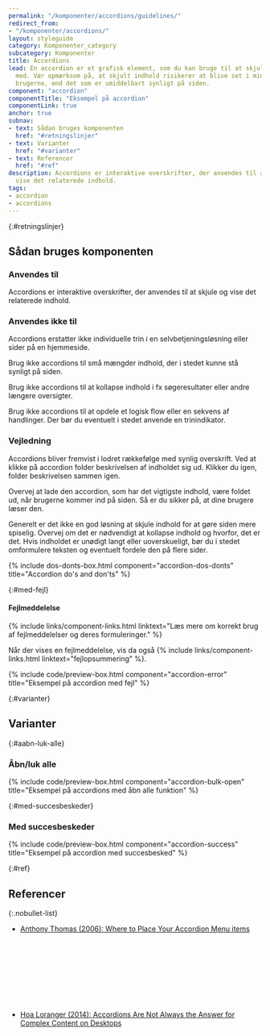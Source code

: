 ```yaml
---
permalink: "/komponenter/accordions/guidelines/"
redirect_from:
- "/komponenter/accordions/"
layout: styleguide
category: Komponenter_category
subcategory: Komponenter
title: Accordions
lead: En accordion er et grafisk element, som du kan bruge til at skjule og vise indhold
  med. Vær opmærksom på, at skjult indhold risikerer at blive set i mindre grad af
  brugerne, end det som er umiddelbart synligt på siden.
component: "accordion"
componentTitle: "Eksempel på accordion"
componentLink: true
anchor: true
subnav:
- text: Sådan bruges komponenten
  href: "#retningslinjer"
- text: Varianter
  href: "#varianter"
- text: Referencer
  href: "#ref"
description: Accordions er interaktive overskrifter, der anvendes til at skjule og
  vise det relaterede indhold.
tags:
- accordion
- accordions
---
```


{:#retningslinjer}
## Sådan bruges komponenten

### Anvendes til  

Accordions er interaktive overskrifter, der anvendes til at skjule og vise det relaterede indhold.

### Anvendes ikke til  

Accordions erstatter ikke individuelle trin i en selvbetjeningsløsning eller sider på en hjemmeside.

Brug ikke accordions til små mængder indhold, der i stedet kunne stå synligt på siden.

Brug ikke accordions til at kollapse indhold i fx søgeresultater eller andre længere oversigter.

Brug ikke accordions til at opdele et logisk flow eller en sekvens af handlinger. Der bør du eventuelt i stedet anvende en trinindikator.

### Vejledning  

Accordions bliver fremvist i lodret rækkefølge med synlig overskrift. Ved at klikke på accordion folder beskrivelsen af indholdet sig ud. Klikker du igen, folder beskrivelsen sammen igen.

Overvej at lade den accordion, som har det vigtigste indhold, være foldet ud, når brugerne kommer ind på siden. Så er du sikker på, at dine brugere læser den.

Generelt er det ikke en god løsning at skjule indhold for at gøre siden mere spiselig. Overvej om det er nødvendigt at kollapse indhold og hvorfor, det er det. Hvis indholdet er unødigt langt eller uoverskueligt, bør du i stedet omformulere teksten og eventuelt fordele den på flere sider.

{% include dos-donts-box.html component="accordion-dos-donts" title="Accordion do's and don'ts" %}

{:#med-fejl}
#### Fejlmeddelelse

{% include links/component-links.html linktext="Læs mere om korrekt brug af fejlmeddelelser og deres formuleringer." %}

Når der vises en fejlmeddelelse, vis da også {% include links/component-links.html linktext="fejlopsummering" %}.

{% include code/preview-box.html component="accordion-error" title="Eksempel på accordion med fejl" %}

{:#varianter}
## Varianter

{:#aabn-luk-alle}
### Åbn/luk alle

{% include code/preview-box.html component="accordion-bulk-open" title="Eksempel på accordions med åbn alle funktion" %}

{:#med-succesbeskeder}
### Med succesbeskeder

{% include code/preview-box.html component="accordion-success" title="Eksempel på accordion med succesbesked" %}

{:#ref}
## Referencer

{:.nobullet-list}
- <a href="http://uxmovement.com/navigation/where-to-place-your-accordion-menu-icons/" class="icon-link">Anthony Thomas (2006): Where to Place Your Accordion Menu items<svg class="icon-svg" focusable="false" aria-hidden="true"><use xlink:href="#open-in-new"></use></svg></a>
- <a href="https://www.nngroup.com/articles/accordions-complex-content/" class="icon-link">Hoa Loranger (2014): Accordions Are Not Always the Answer for Complex Content on Desktops<svg class="icon-svg" focusable="false" aria-hidden="true"><use xlink:href="#open-in-new"></use></svg></a>